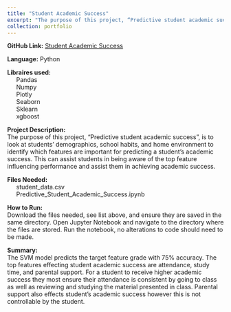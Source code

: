 ```yaml
---
title: "Student Academic Success"
excerpt: "The purpose of this project, “Predictive student academic success”, is to look at students’ demographics, school habits, and home environment to identify which features are important for predicting a student’s academic success. This can assist students in being aware of the top feature influencing performance and assist them in achieving academic success."
collection: portfolio
---
```


**GitHub Link:** [Student Academic Success](https://github.com/laurenthompson4477/laurenthompson4477/blob/main/Student_Academic_Success/Predictive_Student_Academic_Success.ipynb)

**Language:** Python

**Libraires used:** <br>
	&ensp;&ensp;&ensp;Pandas<br>
	&ensp;&ensp;&ensp;Numpy<br>
	&ensp;&ensp;&ensp;Plotly<br>
	&ensp;&ensp;&ensp;Seaborn<br>
	&ensp;&ensp;&ensp;Sklearn<br>
	&ensp;&ensp;&ensp;xgboost<br>
 
**Project Description:** <br>
The purpose of this project, “Predictive student academic success”, is to look at students’ demographics, school habits, and home environment to identify which features are important for predicting a student’s academic success. This can assist students in being aware of the top feature influencing performance and assist them in achieving academic success.

**Files Needed:** <br>
	&ensp;&ensp;&ensp;student_data.csv<br>
	&ensp;&ensp;&ensp;Predictive_Student_Academic_Success.ipynb

**How to Run:** <br>
Download the files needed, see list above, and ensure they are saved in the same directory. Open Jupyter Notebook and navigate to the directory where the files are stored. Run the notebook, no alterations to code should need to be made. 

**Summary:** <br>
The SVM model predicts the target feature grade with 75% accuracy. The top features effecting student academic success are attendance, study time, and parental support. For a student to receive higher academic success they most ensure their attendance is consistent by going to class as well as reviewing and studying the material presented in class. Parental support also effects student’s academic success however this is not controllable by the student.

